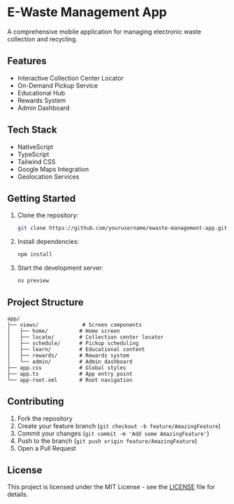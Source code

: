 # E-Waste Management App

A comprehensive mobile application for managing electronic waste collection and recycling.

## Features

- Interactive Collection Center Locator
- On-Demand Pickup Service
- Educational Hub
- Rewards System
- Admin Dashboard

## Tech Stack

- NativeScript
- TypeScript
- Tailwind CSS
- Google Maps Integration
- Geolocation Services

## Getting Started

1. Clone the repository:
   ```bash
   git clone https://github.com/yourusername/ewaste-management-app.git
   ```

2. Install dependencies:
   ```bash
   npm install
   ```

3. Start the development server:
   ```bash
   ns preview
   ```

## Project Structure

```
app/
├── views/              # Screen components
│   ├── home/          # Home screen
│   ├── locate/        # Collection center locator
│   ├── schedule/      # Pickup scheduling
│   ├── learn/         # Educational content
│   ├── rewards/       # Rewards system
│   └── admin/         # Admin dashboard
├── app.css            # Global styles
├── app.ts             # App entry point
└── app-root.xml       # Root navigation
```

## Contributing

1. Fork the repository
2. Create your feature branch (`git checkout -b feature/AmazingFeature`)
3. Commit your changes (`git commit -m 'Add some AmazingFeature'`)
4. Push to the branch (`git push origin feature/AmazingFeature`)
5. Open a Pull Request

## License

This project is licensed under the MIT License - see the [LICENSE](LICENSE) file for details.